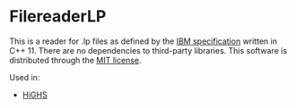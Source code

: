 # FilereaderLP

This is a reader for .lp files as defined by the [IBM specification](https://www.ibm.com/docs/en/icos/20.1.0?topic=cplex-lp-file-format-algebraic-representation) written in C++ 11. There are no dependencies to third-party libraries. This software is distributed through the [MIT license](LICENSE). 

Used in:
* [HiGHS](https://github.com/ERGO-Code/HiGHS) 
